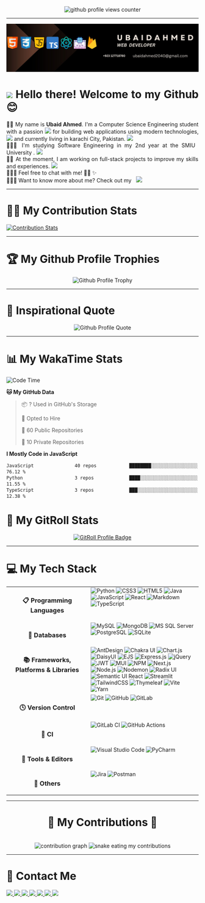 <!-- Header Banner -->


<div align="center">
  <img src="https://komarev.com/ghpvc/?username=ubaidahmed04&style=for-the-badge&color=blue&base=1000" alt="github profile views counter">
</div>

---

![](https://github.com/ubaidahmed04/ubaidahmed04/blob/main/banner.jpg)
<br>

<!-- Introduction -->

<div align="justify">
  <h1>
    <img src="https://media.giphy.com/media/hvRJCLFzcasrR4ia7z/giphy.gif" width="40">
    Hello there!
    Welcome to my Github 😊
  </h1>

 👦🏻 My name is **Ubaid Ahmed**. I'm a Computer Science  Engineering student with a passion <img src="https://media.giphy.com/media/WUlplcMpOCEmTGBtBW/giphy.gif" width="40"> for building web applications using modern technologies, <img src="https://media3.giphy.com/media/v1.Y2lkPTc5MGI3NjExa3VteDJ5Y2twaWVwMTdmZGszOW4zbDk1Ym9obmVocXlyZGt3ZjN4MSZlcD12MV9pbnRlcm5hbF9naWZfYnlfaWQmY3Q9Zw/8m7nAJTYvzNUh54HQm/giphy.gif" width="40" /> and currently living in karachi City, Pakistan. <img src="https://media.giphy.com/media/upeUCSCeNo4qqHlxgW/giphy.gif?cid=ecf05e47yg2xaqqfoc8s2coq4cldpm892nk1qvoui1btj8am&ep=v1_gifs_search&rid=giphy.gif&ct=g"  width="40" /> <br/>
  👩🏻‍💻 I'm studying Software Engineering in my 2nd year at the SMIU University . <img src="https://media3.giphy.com/media/v1.Y2lkPTc5MGI3NjExNzYxcHlncmM4cm5zenJzYndhMjc3Y2ZiMnhyN2RkNXo2eWRvdHJiYSZlcD12MV9pbnRlcm5hbF9naWZfYnlfaWQmY3Q9Zw/kwLOtSFR0lf4MfhPZj/giphy.gif" width="40" /> <br/>
  💪🏻 At the moment, I am working on full-stack projects to improve my skills and experiences. <img src="https://media.giphy.com/media/ImAnYWlmD40QPJYbVf/giphy.gif?cid=ecf05e47hmewgl4ej1t5plnslntb9l53xxidbapoenta3t5g&ep=v1_gifs_search&rid=giphy.gif&ct=g" width="40" /> <br/>
  👨🏻‍💻 Feel free to chat with me! 💅🏻 ✨ <br/>
  👨🏻‍💻 Want to know more about me? Check out my &nbsp;
  <a href="https://ubaidahmed.vercel.app/" target="_blank">
    <img src="https://img.shields.io/badge/Portfolio-%23000000.svg?style=for-the-badge&logo=firefox&logoColor=#FF7139" />
  </a>
</div>

---

# 🤝🏻 My Contribution Stats

[![Contribution Stats](https://github-contribution-stats.vercel.app/api/?username=ubaidahmed04)](https://github.com/LordDashMe/github-contribution-stats/)

---

# 🏆 My Github Profile Trophies

<div align="center">
  <img
    src="https://github-trophies.vercel.app/?username=ubaidahmed04&theme=dracula&row=4&column=3&margin-w=5&margin-h=5" alt="Github Profile Trophy"
  />
</div>

---

# 💭 Inspirational Quote

<div align="center">
  <img src="https://quotes-github-readme.vercel.app/api?type=horizontal&theme=dracula" alt="Github Profile Quote" />
</div>

---


# 📊 My WakaTime Stats

<!--START_SECTION:waka-->
![Code Time](http://img.shields.io/badge/Code%20Time-196%20hrs%2049%20mins-blue)


**🐱 My GitHub Data** 

> 📦 ? Used in GitHub's Storage 
 > 
> 💼 Opted to Hire
 > 
> 📜 60 Public Repositories 
 > 
> 🔑 10 Private Repositories 
 > 


**I Mostly Code in JavaScript** 

```text
JavaScript               40 repos            ████████░░░░░░░░░░░░░░░░░   76.12 % 
Python                   3 repos             ████░░░░░░░░░░░░░░░░░░░░░   11.55 % 
TypeScript               3 repos             ███░░░░░░░░░░░░░░░░░░░░░░   12.38 % 
```



# 📶 My GitRoll Stats

<div align="center">
  <a href="https://gitroll.io/profile/upI4dJZkF35dnV1sFhuYz5qQZK813" target="_blank">
    <img
      src="https://gitroll.io/api/badges/profiles/v1/upI4dJZkF35dnV1sFhuYz5qQZK813"
      alt="GitRoll Profile Badge"
      height="300" width="600"
    />
  </a>
</div>

---

# 💻 My Tech Stack

<table align="center" width="100%">
  <tr>
    <td align="center" width="200" valign="top">
      <h3>📋 Programming Languages</h3>
    </td>
    <td valign="top">
      <img src="https://img.shields.io/badge/python-3670A0?style=for-the-badge&logo=python&logoColor=ffdd54" alt="Python" />
      <img src="https://img.shields.io/badge/css3-%231572B6.svg?style=for-the-badge&logo=css3&logoColor=white" alt="CSS3" />
      <img src="https://img.shields.io/badge/html5-%23E34F26.svg?style=for-the-badge&logo=html5&logoColor=white" alt="HTML5" />
      <img src="https://img.shields.io/badge/java-%23ED8B00.svg?style=for-the-badge&logo=openjdk&logoColor=white" alt="Java" />
      <img src="https://img.shields.io/badge/javascript-%23323330.svg?style=for-the-badge&logo=javascript&logoColor=%23F7DF1E" alt="JavaScript" />
      <img src="https://img.shields.io/badge/react-%2320232a.svg?style=for-the-badge&logo=react&logoColor=%2361DAFB" alt="React" />
      <img src="https://img.shields.io/badge/markdown-%23000000.svg?style=for-the-badge&logo=markdown&logoColor=white" alt="Markdown" />
      <img src="https://img.shields.io/badge/typescript-%23007ACC.svg?style=for-the-badge&logo=typescript&logoColor=white" alt="TypeScript" />
  </td>
  </tr>
  <tr>
    <td align="center" width="200" valign="top">
      <h3>💾 Databases</h3>
    </td>
    <td valign="top">
      <img src="https://img.shields.io/badge/mysql-4479A1.svg?style=for-the-badge&logo=mysql&logoColor=white" alt="MySQL" />
      <img src="https://img.shields.io/badge/MongoDB-%234ea94b.svg?style=for-the-badge&logo=mongodb&logoColor=white" alt="MongoDB" />
      <img src="https://img.shields.io/badge/Microsoft%20SQL%20Server-CC2927?style=for-the-badge&logo=microsoft%20sql%20server&logoColor=white" alt="MS SQL Server" />
      <img src="https://img.shields.io/badge/postgres-%23316192.svg?style=for-the-badge&logo=postgresql&logoColor=white" alt="PostgreSQL" />
      <img src="https://img.shields.io/badge/sqlite-%2307405e.svg?style=for-the-badge&logo=sqlite&logoColor=white" alt="SQLite" />
    </td>
  </tr>
  <tr>
    <td align="center" width="200" valign="top">
      <h3>📚 Frameworks, Platforms & Libraries</h3>
    </td>
    <td valign="top">
      <img src="https://img.shields.io/badge/-AntDesign-%230170FE?style=for-the-badge&logo=ant-design&logoColor=white" alt="AntDesign" />
      <img src="https://img.shields.io/badge/chakra-%234ED1C5.svg?style=for-the-badge&logo=chakraui&logoColor=white" alt="Chakra UI" />
      <img src="https://img.shields.io/badge/chart.js-F5788D.svg?style=for-the-badge&logo=chart.js&logoColor=white"
      alt="Chart.js" />
      <img src="https://img.shields.io/badge/daisyui-5A0EF8?style=for-the-badge&logo=daisyui&logoColor=white" alt="DaisyUI" />
      <img src="https://img.shields.io/badge/ejs-%23B4CA65.svg?style=for-the-badge&logo=ejs&logoColor=black" alt="EJS" />
      <img src="https://img.shields.io/badge/express.js-%23404d59.svg?style=for-the-badge&logo=express&logoColor=%2361DAFB" alt="Express.js" />
      <img src="https://img.shields.io/badge/jquery-%230769AD.svg?style=for-the-badge&logo=jquery&logoColor=white" alt="jQuery" />
      <img src="https://img.shields.io/badge/JWT-black?style=for-the-badge&logo=JSON%20web%20tokens" alt="JWT" />
      <img src="https://img.shields.io/badge/MUI-%230081CB.svg?style=for-the-badge&logo=mui&logoColor=white" alt="MUI" />
      <img src="https://img.shields.io/badge/NPM-%23CB3837.svg?style=for-the-badge&logo=npm&logoColor=white" alt="NPM" />
      <img src="https://img.shields.io/badge/Next-black?style=for-the-badge&logo=next.js&logoColor=white" alt="Next.js" />
      <img src="https://img.shields.io/badge/node.js-6DA55F?style=for-the-badge&logo=node.js&logoColor=white" alt="Node.js" />
      <img src="https://img.shields.io/badge/NODEMON-%23323330.svg?style=for-the-badge&logo=nodemon&logoColor=%BBDEAD" alt="Nodemon" />
      <img src="https://img.shields.io/badge/radix%20ui-161618.svg?style=for-the-badge&logo=radix-ui&logoColor=white" alt="Radix UI" />
      <img src="https://img.shields.io/badge/Semantic%20UI%20React-%2335BDB2.svg?style=for-the-badge&logo=SemanticUIReact&logoColor=white" alt="Semantic UI React" />
      <img src="https://img.shields.io/badge/Streamlit-%23FE4B4B.svg?style=for-the-badge&logo=streamlit&logoColor=white" alt="Streamlit" />
      <img src="https://img.shields.io/badge/tailwindcss-%2338B2AC.svg?style=for-the-badge&logo=tailwind-css&logoColor=white" alt="TailwindCSS" />
      <img src="https://img.shields.io/badge/Thymeleaf-%23005C0F.svg?style=for-the-badge&logo=Thymeleaf&logoColor=white" alt="Thymeleaf" />
      <img src="https://img.shields.io/badge/vite-%23646CFF.svg?style=for-the-badge&logo=vite&logoColor=white" alt="Vite" />
      <img src="https://img.shields.io/badge/yarn-%232C8EBB.svg?style=for-the-badge&logo=yarn&logoColor=white" alt="Yarn" />
    </td>
  </tr>
  <tr>
    <td align="center" width="200" valign="top">
      <h3>🕓 Version Control</h3>
    </td>
    <td valign="top">
      <img src="https://img.shields.io/badge/git-%23F05033.svg?style=for-the-badge&logo=git&logoColor=white" alt="Git" />
      <img src="https://img.shields.io/badge/github-%23121011.svg?style=for-the-badge&logo=github&logoColor=white" alt="GitHub" />
      <img src="https://img.shields.io/badge/gitlab-%23181717.svg?style=for-the-badge&logo=gitlab&logoColor=white" alt="GitLab" />
    </td>
  </tr>
  <tr>
    <td align="center" width="200" valign="top">
      <h3>🔬 CI</h3>
    </td>
    <td valign="top">
      <img src="https://img.shields.io/badge/gitlab%20ci-%23181717.svg?style=for-the-badge&logo=gitlab&logoColor=white" alt="GitLab CI"/>
      <img src="https://img.shields.io/badge/github%20actions-%232671E5.svg?style=for-the-badge&logo=githubactions&logoColor=white" alt="GitHub Actions"/>
    </td>
  </tr>
  <tr>
    <td align="center" width="200" valign="top">
      <h3>🔨 Tools & Editors</h3>
    </td>
    <td valign="top">
      <img src="https://img.shields.io/badge/Visual%20Studio%20Code-0078d7.svg?style=for-the-badge&logo=visual-studio-code&logoColor=white" alt="Visual Studio Code" />
      <img src="https://img.shields.io/badge/pycharm-143?style=for-the-badge&logo=pycharm&logoColor=black&color=black&labelColor=green" alt="PyCharm" />
    </td>
  </tr>
  <tr>
    <td align="center" width="200" valign="top">
      <h3>🥅 Others</h3>
    </td>
    <td valign="top">
      <img src="https://img.shields.io/badge/jira-%230A0FFF.svg?style=for-the-badge&logo=jira&logoColor=white" alt="Jira" />
      <img src="https://img.shields.io/badge/Postman-FF6C37?style=for-the-badge&logo=postman&logoColor=white" alt="Postman" />
    </td>
  </tr>
</table>

---

<div align="center">
  <h1>🐍 My Contributions 🐍</h1>
  <br>
  <img src="https://github-readme-activity-graph.vercel.app/graph?username=ubaidahmed04&theme=dracula&hide_border=true" alt="contribution graph" />
  <img alt="snake eating my contributions" src="https://raw.githubusercontent.com/dhlananhh/dhlananhh/output/github-contribution-grid-snake-light.svg" />
</div>

---

# 📩 Contact Me

<div align="left">
  <!-- Gmail -->
  <a href="mailto:ubaidahmed2040@gmail.com" target="_blank">
    <img src="https://img.shields.io/badge/Gmail-D14836?style=for-the-badge&logo=gmail&logoColor=white" />
  </a>
  <!-- LinkedIn -->
  <a href="https://www.linkedin.com/in/ubaidahmed04/" target="_blank">
    <img src="https://img.shields.io/badge/linkedin-%230077B5.svg?style=for-the-badge&logo=linkedin&logoColor=white" target="_blank" />
  </a>
  <!-- Portfolio -->
  <a href="https://ubaidahmed.vercel.app/" target="_blank">
    <img src="https://img.shields.io/badge/Portfolio-%23000000.svg?style=for-the-badge&logo=firefox&logoColor=#FF7139" />
  </a>
  <!-- Github -->
  <a href="https://github.com/ubaidahmed04" target="_blank">
    <img src="https://img.shields.io/badge/GitHub-100000?style=for-the-badge&logo=github&logoColor=white" />
  </a>
  <!-- Facebook  -->
  <a href="https://www.facebook.com/ubaidahmed04" target="_blank">
    <img src="https://img.shields.io/badge/Facebook-%231877F2.svg?style=for-the-badge&logo=Facebook&logoColor=white" />
  </a>
  <!-- Messenger -->
  <a href="https://m.me/ubaidahmed04" target="_blank">
    <img src="https://img.shields.io/badge/Messenger-00B2FF?style=for-the-badge&logo=messenger&logoColor=white" />
  </a>
  <!-- Instagram -->
  <a href="https://www.instagram.com/ubaidahmed04" target="_blank">
    <img src="https://img.shields.io/badge/Instagram-E4405F?style=for-the-badge&logo=instagram&logoColor=white" />
  </a>
 
 
</div>

